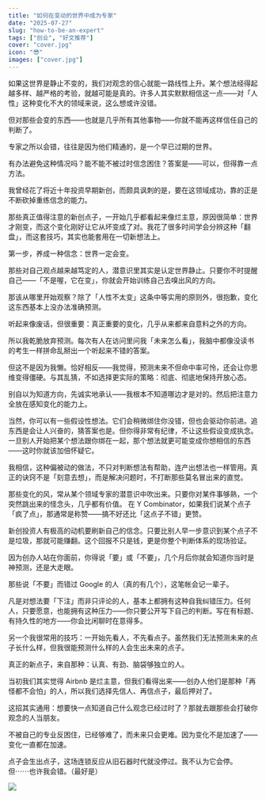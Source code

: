 ```yaml
---
title: "如何在变动的世界中成为专家"
date: "2025-07-27"
slug: "how-to-be-an-expert"
tags: ["创业", "好文推荐"]
cover: "cover.jpg"
icon: "😎"
images: ["cover.jpg"]
---
```

如果这世界是静止不变的，我们对观念的信心就能一路线性上升。某个想法经得起越多样、越严格的考验，就越可能是真的。许多人其实默默相信这一点——对「人性」这种变化不大的领域来说，这么想或许没错。



但对那些会变的东西——也就是几乎所有其他事物——你就不能再这样信任自己的判断了。



专家之所以会错，往往是因为他们精通的，是一个早已过期的世界。



有办法避免这种情况吗？能不能不被过时信念困住？答案是——可以，但得靠一点方法。



我曾经花了将近十年投资早期新创，而颇具讽刺的是，要在这领域成功，靠的正是不断砍掉重练信念的能力。



那些真正值得注意的新创点子，一开始几乎都看起来像烂主意，原因很简单：世界才刚变，而这个变化刚好让它从坏变成了对。我花了很多时间学会分辨这种「翻盘」，而这套技巧，其实也能套用在一切新想法上。



第一步，养成一种信念：世界一定会变。



那些对自己观点越来越笃定的人，潜意识里其实是认定世界静止。只要你不时提醒自己——「不是喔，它在变」，你就会开始训练自己去嗅出风的方向。



那该从哪里开始观察？除了「人性不太变」这条中等实用的原则外，很抱歉，变化这东西基本上没办法准确预测。



听起来像废话，但很重要：真正重要的变化，几乎从来都来自意料之外的方向。



所以我乾脆放弃预测。每次有人在访问里问我「未来怎么看」，我脑中都像没读书的考生一样拼命乱掰出一个听起来不错的答案。



但这不是因为我懒。恰好相反——我觉得，预测未来不但命中率可怜，还会让你思维变得僵硬。与其乱猜，不如选择更实际的策略：彻底、彻底地保持开放心态。



别自以为知道方向，先诚实地承认——我根本不知道哪边才是对的。然后把注意力全放在感知变化的能力上。



当然，你可以有一些假设性想法。它们会稍微绑住你没错，但也会驱动你前进。追东西是会让人兴奋的，猜答案也是。但你得非常有纪律，不让这些假设变成执念。
一旦别人开始把某个想法跟你绑在一起，那个想法就更可能变成你想相信的东西——这时你就该加倍怀疑它。



我相信，这种偏被动的做法，不只对判断想法有帮助，连产出想法也一样管用。真正的诀窍不是「刻意去想」，而是解决问题时，不打断那些莫名冒出来的直觉。



那些变化的风，常从某个领域专家的潜意识中吹出来。只要你对某件事够熟，一个突然跳出来的怪念头，几乎都有价值。
在 Y Combinator，如果我们说某个点子「疯了点」，那通常是称赞——搞不好还比「这点子不错」更赞。



新创投资人有极高的动机要刷新自己的信念。只要比别人早一步意识到某个点子不是垃圾，那就可能赚翻。这个回报不只是钱，更是你整个判断体系的现场验证。



因为创办人站在你面前，你得说「要」或「不要」，几个月后你就会知道你当时是神预测，还是大走眼。



那些说「不要」而错过 Google 的人（真的有几个），这笔帐会记一辈子。



凡是对想法要「下注」而非只评论的人，基本上都拥有这种自我纠错压力。任何人，只要愿意，也能拥有这种压力——你只要公开写下自己的判断。写在有标题、有持久性的地方——你会比闲聊时在意得多。



另一个我很常用的技巧：一开始先看人，不先看点子。虽然我们无法预测未来的点子长什么样，但我很能预测什么样的人会生出未来的点子。



真正的新点子，来自那种：认真、有劲、脑袋够独立的人。



当初我们其实觉得 Airbnb 是烂主意，但我们看得出来——创办人他们是那种「再怪都不会怕」的人，所以我们选择先信人、再信点子，最后押对了。



这招其实通用：想要快一点知道自己什么观念已经过时了？那就去跟那些会打破你观念的人当朋友。



不被自己的专业反困住，已经够难了，而未来只会更难。因为变化不是加速了——变化一直都在加速。



点子会生出点子，这场连锁反应从旧石器时代就没停过。我不认为它会停。
但⋯⋯也许我会错。（最好是）




![](https://prod-files-secure.s3.us-west-2.amazonaws.com/112d0858-5090-4d34-a606-b75eb8d65fd2/46476355-9cf3-4e99-9b7a-3531bc426380/1000202064.png?X-Amz-Algorithm=AWS4-HMAC-SHA256&X-Amz-Content-Sha256=UNSIGNED-PAYLOAD&X-Amz-Credential=ASIAZI2LB4662FNKLEJZ%2F20250912%2Fus-west-2%2Fs3%2Faws4_request&X-Amz-Date=20250912T203059Z&X-Amz-Expires=3600&X-Amz-Security-Token=IQoJb3JpZ2luX2VjELz%2F%2F%2F%2F%2F%2F%2F%2F%2F%2FwEaCXVzLXdlc3QtMiJHMEUCIQClpxjkxMUjAe1cpw2%2FlfvjMehykNCdNTw9DHO7I5l0YwIgRqRGiODRhuhhZ0FExwuf0f7ahswwG47ddMsfT7AcG9Eq%2FwMINRAAGgw2Mzc0MjMxODM4MDUiDF8I1UMFZwAYQdsROircA2Dku7KAYZtI3cqwO5xr42pM2tC%2BO3N6N98f%2FlZyq9VY2tFkEzZWhd9Zk%2Bv9OYTW0VdmBZT8IMkygh6EUWIgNAGTr0T2Ee2B9oKTkINuCuVOTQeAUMfnhOBlgbfKVkA3amH9AOf8iufz36wPonAG2%2FvRcyeEMmY1g3e81TFQ9ofKyqcC3qCHWr9ne19t1GMg05Vj5gwKYh3ChR9o11zrt26gzawtKoqCiEpMv9oiuM8y9phU1HjAjz4jejELSA9m4mEjjqrXLUy7gd5%2FnMZeKTAv0BG9RumDNqtN4XKiAdymzSzStOal7QqDpuEWFMMpAJHuo2SsfjbyIr%2F9mwgLmQGU6EiiFBK9%2BZ7MQLiHDYl7sQaVtrhrzHGnJC5ASnWmRb8Tkt90UzPnadSwQ0qQlpt1F51vMn5tSY94edQb6fTzfohsTQCAaG2%2BAcRKsOyKTyhIK%2BFdYKyFh2eUzNLKpFB07ZSeK%2FjptprOluhJHaz0b%2BY1u4nIpc%2FCcYkplliKT%2FADHpK0FjhRXRRwGKU4b9ydTCUkWHM%2FujtRVByJcFG37SXXAXdX1nMwbmruY6dslaEQpwIzPEzfFqMTK3lFzzclkf%2Bj%2FZpEw7qiTdlj9WuUW3TtYX6245U855X6MOXskcYGOqUBd5pG1WsQRZjOlVVBmeWmFZcjHIuUxAsC9XuMOdci%2FVp6UmCrpWkmicUYcIn29OkVsvzCHTtvEcuFjLwrGKxSSRWp2prKoaytrjxeiSL2YLUpMxHnoCQc5B%2FMuC0x8A9F3fH0TZNCIj889RfJ7rzORQlzf4UaxiFjtau7%2Fa0IrrUO%2BvRD8QTb9zLhyXyQsKJKcz6v%2FRkv%2FQN7xIgIpiCshuaDgiJo&X-Amz-Signature=3554ed1e118212dcaf9e6703c1fe0ce81f6445cc5b6973995b3bc0078a59e276&X-Amz-SignedHeaders=host&x-amz-checksum-mode=ENABLED&x-id=GetObject)

